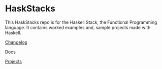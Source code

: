 # HaskStacks

This HaskStacks repo is for the Haskell Stack, the Functional Programming language. 
It contains worked examples and, sample projects made with Haskell.

[Changelog](#)  


[Docs](#) 


[Projects](#)
